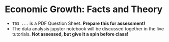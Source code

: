 # Economic Growth: Facts and Theory

* ``T03 ...`` is a PDF Question Sheet. **Prepare this for assessment!**
* The data analysis jupyter notebook will be discussed together in the live tutorials. **Not assessed, but give it a spin before class!**

